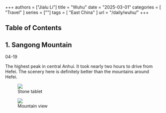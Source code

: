 +++
authors = ["Jialu Li"]
title = "Wuhu"
date = "2025-03-01"
categories = [
    "Travel"
]
series = [""]
tags = [
    "East China"
]
url = "/daily/wuhu/"
+++
<!DOCTYPE html>
<html lang="en">
<head>
    <meta charset="UTF-8">
    <meta name="viewport" content="width=device-width, initial-scale=1.0">
    <link rel="stylesheet" href="/assets/css/styles.css">
    <script src="/assets/js/toc.js"></script>    
</head>
<body>
    <article>
        <nav>
            <h2>Table of Contents</h2>
            <ul id="toc">
                <!-- TOC items will be dynamically generated here -->
            </ul>
        </nav>
        <section>
            <h2>1. Sangong Mountain</h2>
            <p>04-19 <i class="fas fa-sun"></i></p>
            <p>The highest peak in central Anhui. It took nearly two hours to drive from Hefei. The scenery here is definitely better than the mountains around Hefei.</p>
            <div class="container">
                <div class="image">
                    <figure>
                        <a data-fancybox="gallery" href="/images/daily-travel/wuhu1.jpg">
                            <img src="/images/daily-travel/wuhu1.jpg" loading="lazy">
                        </a>
                        <figcaption>Stone tablet</figcaption>
                    </figure>
                </div>
            </div>
            <div class="container">
                <div class="image">
                    <figure>
                        <a data-fancybox="gallery" href="/images/daily-travel/wuhu2.jpg">
                            <img src="/images/daily-travel/wuhu2.jpg" loading="lazy">
                        </a>
                        <figcaption>Mountain view</figcaption>
                    </figure>
                </div>
            </div>
        </section>
    </article>
</body>
</html>
